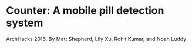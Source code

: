 # Counter: A mobile pill detection system
ArchHacks 2016.
By Matt Shepherd, Lily Xu, Rohit Kumar, and Noah Luddy
